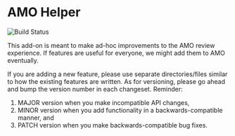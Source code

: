 # AMO Helper

![Build Status](https://github.com/kewisch/amo-helper/workflows/Build/badge.svg)

This add-on is meant to make ad-hoc improvements to the AMO review experience.
If features are useful for everyone, we might add them to AMO eventually.

If you are adding a new feature, please use separate directories/files similar
to how the existing features are written. As for versioning, please go ahead
and bump the version number in each changeset. Reminder:

1. MAJOR version when you make incompatible API changes,
2. MINOR version when you add functionality in a backwards-compatible manner, and
3. PATCH version when you make backwards-compatible bug fixes.
